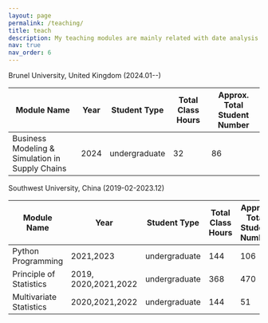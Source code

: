 ```yaml
---
layout: page
permalink: /teaching/
title: teach
description: My teaching modules are mainly related with date analysis and operational research.
nav: true
nav_order: 6
---
```


Brunel University, United Kingdom (2024.01--)

|Module Name | Year | Student Type | Total Class Hours|  Approx. Total Student Number|
|--|--|--|--|--|
|Business Modeling  & Simulation in Supply Chains | 2024 | undergraduate  | 32 |86



Southwest University, China (2019-02-2023.12)

|Module Name | Year | Student Type | Total Class Hours|  Approx. Total Student Number|
|--|--|--|--|--|
|Python Programming | 2021,2023 | undergraduate  | 144 |106
|Principle of Statistics | 2019, 2020,2021,2022 | undergraduate  | 368 |470
|Multivariate Statistics | 2020,2021,2022 | undergraduate | 144 | 51


<!--
For now, this page is assumed to be a static description of your courses. You can convert it to a collection similar to `_projects/` so that you can have a dedicated page for each course.

Organize your courses by years, topics, or universities, however you like!
-->